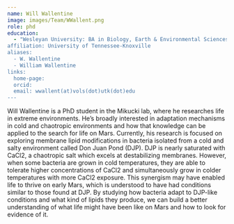 ```yaml
---
name: Will Wallentine
image: images/Team/WWallent.png
role: phd
education:
  - "Wesleyan University: BA in Biology, Earth & Environmental Sciences, minor in Planetary Science
affiliation: University of Tennessee-Knoxville
aliases:
  - W. Wallentine
  - William Wallentine
links:
  home-page: 
  orcid:
  email: wwallent(at)vols(dot)utk(dot)edu
---
```


Will Wallentine is a PhD student in the Mikucki lab, where he researches life in extreme environments. 
He’s broadly interested in adaptation mechanisms in cold and chaotropic environments and how that knowledge can be applied to the search for life on Mars. 
Currently, his research is focused on exploring membrane lipid modifications in bacteria isolated from a cold and salty environment called Don Juan Pond (DJP). 
DJP is nearly saturated with CaCl2, a chaotropic salt which excels at destabilizing membranes. However, when some bacteria are grown in cold temperatures, 
they are able to tolerate higher concentrations of CaCl2 and simultaneously grow in colder temperatures with more CaCl2 exposure. 
This synergism may have enabled life to thrive on early Mars, which is understood to have had conditions similar to those found at DJP.
By studying how bacteria adapt to DJP-like conditions and what kind of lipids they produce, we can build a better understanding of what 
life might have been like on Mars and how to look for evidence of it.

